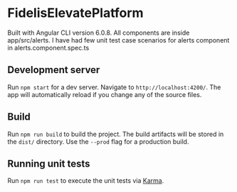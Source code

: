 # FidelisElevatePlatform

Built with Angular CLI version 6.0.8. All components are inside app/src/alerts. I have had few unit test case scenarios for alerts component in alerts.component.spec.ts


## Development server

Run `npm start` for a dev server. Navigate to `http://localhost:4200/`. The app will automatically reload if you change any of the source files.


## Build

Run `npm run build` to build the project. The build artifacts will be stored in the `dist/` directory. Use the `--prod` flag for a production build.

## Running unit tests

Run `npm run test` to execute the unit tests via [Karma](https://karma-runner.github.io).



